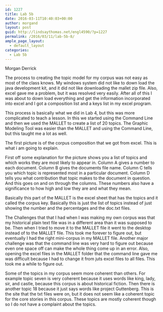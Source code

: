 ```yaml
---
id: 1227
title: Lab 5b
date: 2016-03-11T10:40:03+00:00
author: morgand
layout: post
guid: http://lindsaythomas.net/engl4590/?p=1227
permalink: /2016/03/11/lab-5b-8/
ample_page_layout:
  - default_layout
categories:
  - Lab 5b
---
```

Morgan Derrick

The process to creating the topic model for my corpus was not easy as most of the class knows. My windows system did not like to down load the java development kit, and it did not like downloading the mallet zip file. Also, excel gave me a problem, but it was resolved very easily. After all of this I was about to down load everything and get the information incorporated into excel and I got a composition list and a keys list in my excel program.

This process is basically what we did in Lab 4, but this was more complicated to teach a lesson. In this we started using the Command Line and then we used the MALLET to create a list of 20 topics. The Graphic Modeling Tool was easier than the MALLET and using the Command Line, but this taught me a lot as well.

The first picture is of the corpus composition that we got from excel. This is what i am going to explain.

First off some explanation for the picture shows you a list of topics and which works they are most likely to appear in. Column A gives a number to each document. Column B gives the documents file name. Column C tells you which topic is represented most in a particular document. Column D tells you what contribution that topic makes to the document in question. And this goes on and on through the columns. These numbers also have a significance to how high and low they are and what they mean.

Basically this part of the MALLET is the excel sheet that has the topics and it called the corpus key. Basically this is just the list of topics instead of just showing the number and the percentages and the doc.txt files.

The Challenges that that I had when I was making my own corpus was that my historical plain text file was in a different area than it was supposed to be. Then when I tried to move it to the MALLET file it went to the desktop instead of to the MALLET file. This took me forever to figure out, but eventually I had the right mini-corpus in my MALLET file. Another major challenge was that the command line was very hard to figure out because even one space off can make the whole thing come up in an error. Also, opening the excel files in the MALLET folder that the command line gave me was difficult because I had to change it from juts excel files to all files. This took me a while to figure out.

Some of the topics in my corpus seem more coherent than others. For example topic seven is very coherent because it uses words like king, lady, sir, and castle, because this corpus is about historical fiction. Then there is another topic 18 because it just says words like project Guttenberg. This is the site that the txt files were on, but it does not seem like a coherent topic for the core stories in this corpus. These topics are mostly coherent though so I do not have a complaint about the topics.